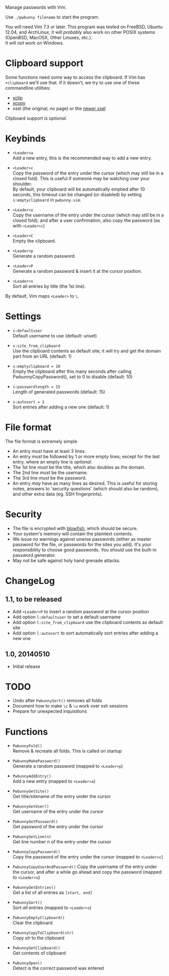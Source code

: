 Manage passwords with Vim.

Use `./pwbunny filename` to start the program.

You will need Vim 7.3 or later.
This program was tested on FreeBSD, Ubuntu 12.04, and ArchLinux; it will
*probably* also work on other POSIX systems (OpenBSD, MacOSX, Other Linuxes,
etc.).  
It will *not* work on Windows.


Clipboard support
=================
Some functions need some way to access the clipboard. If Vim has `+clipboard`
we'll use that. If it doesn't, we try to use one of these commandline utilities:

- [xclip][xclip]
- [xcopy][xcopy]
- xsel (the original, no page) or the [newer xsel][xsel]


Clipboard support is *optional*.


Keybinds
========
- `<Leader>a`  
Add a new entry, this is the recommended way to add a new entry.

- `<Leader>c`  
Copy the password of the entry under the cursor (which may still be in a closed
fold). This is useful if someone may be watching over your shoulder.  
By default, your clipboard will be automatically emptied after 10 seconds, this
timeout can be changed (or disabled) by setting `s:emptyclipboard` in
`pwbunny.vim`.

- `<Leader>u`  
Copy the username of the entry under the cursor (which may still be in a closed
fold); and after a user confirmation, also copy the password (as with
`<Leader>c`)

- `<Leader>C`  
Empty the clipboard.

- `<Leader>p`  
Generate a random password.

- `<Leader>P`  
Generate a random password & insert it at the cursor position.

- `<Leader>s`  
Sort all entries by title (the 1st line).

By default, Vim maps `<Leader>` to `\`.


Settings
========
- `s:defaultuser`  
Default username to use (default: unset)

- `s:site_from_clipboard`  
Use the clipboard contents as default site; it will try and get the domain part
from an URL (default: 1)

- `s:emptyclipboard = 10`  
Empty the clipboard after this many seconds after calling
PwbunnyCopyPassword(), set to 0 to disable (default: 10)

- `s:passwordlength = 15`  
Length of generated passwords (default: 15)

- `s:autosort = 1`  
Sort entries after adding a new one (default: 1)


File format
==========
The file format is extremely simple

- An entry *must* have at least 3 lines.
- An entry *must* be followed by 1 or more empty lines; except for the last
  entry, where an empty line is *optional*.
- The 1st line *must* be the title, which also doubles as the domain.
- The 2nd line *must* be the username.
- The 3rd line *must* be the password.
- An entry *may* have as many lines as desired. This is useful for storing
  notes, answers to 'security questions' (which should also be random), and
  other extra data (eg. SSH fingerprints).


Security
========
- The file is encrypted with [blowfish][blf], which should be secure.
- Your system's memory will contain the plaintext contents.
- We issue no warnings against unwise passwords (either as master password for
  the file, or passwords for the sites you add). It's *your* responsibility to
  choose good passwords. You *should* use the built-in password generator.
- May not be safe against holy hand grenade attacks.


ChangeLog
=========

1.1, to be released
-------------------
- Add `<Leader>P` to insert a random password at the cursor position
- Add option `l:defaultuser` to set a default username
- Add option `l:site_from_clipboard` use the clipboard contents as default site
- Add option `l:autosort` to sort automatically sort entries after adding a new one


1.0, 20140510
-------------
- Initial release


TODO
====
- Undo after `PwbunnySort()` removes all folds
- Document how to make `\c` & `\u` work over ssh sessions
- Prepare for unexpected inquisitions


Functions
=========
- `PwbunnyFold()`  
Remove & recreate all folds. This is called on startup

- `PwbunnyMakePassword()`  
Generate a random password (mapped to `<Leader>p`)

- `PwbunnyAddEntry()`  
Add a new entry (mapped to `<Leader>a`)

- `PwbunnyGetSite()`  
Get title/sitename of the entry under the cursor

- `PwbunnyGetUser()`  
Get username of the entry under the cursor

- `PwbunnyGetPassword()`  
Get password of the entry under the cursor

- `PwbunnyGetLine(n)`  
Get line number *n* of the entry under the cursor

- `PwbunnyCopyPassword()`  
Copy the password of the entry under the cursor (mapped to `<Leader>c`)

- `PwbunnyCopyUserAndPassword()`
Copy the username of the entry under the cursor, and after a while go ahead and
copy the password (mapped to `<Leader>u`)

- `PwbunnyGetEntries()`  
Get a list of all entries as `[start, end]`

- `PwbunnySort()`  
Sort *all* entries (mapped to `<Leader>s`)

- `PwbunnyEmptyClipboard()`  
Clear the clipboard

- `PwbunnyCopyToClipboard(str)`  
Copy *str* to the clipboard

- `PwbunnyGetClipboard()`  
Get contents of clipboard

- `PwbunnyOpen()`  
Detect is the correct password was entered


[blf]: http://en.wikipedia.org/wiki/Blowfish_(cipher)
[xclip]: http://sourceforge.net/projects/xclip
[xsel]: http://www.vergenet.net/~conrad/software/xsel/
[xcopy]: http://www.chiark.greenend.org.uk/~sgtatham/utils/xcopy.html
